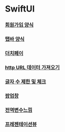# SwiftUI

### [회원가입 양식](https://github.com/myungsworld/SwiftUI/blob/master/Tutorials/Tutorials/LoginFormEx.swift)  

### [탭바 양식](https://github.com/myungsworld/SwiftUI/blob/master/Tutorials/Tutorials/TabBar2.swift)

### [더치페이](https://github.com/myungsworld/SwiftUI/blob/master/Tutorials/Tutorials/PaySeparate.swift)

### [http URL 데이터 가져오기](https://github.com/myungsworld/SwiftUI/blob/master/Tutorials/Tutorials/URLTutorial.swift)

### [글자 수 제한 및 체크](https://github.com/myungsworld/SwiftUI/blob/master/Tutorials/Tutorials/ValidatingDIsableForms.swift)

### [팝업창](https://github.com/myungsworld/SwiftUI/blob/master/Tutorials/Tutorials/PopUp.swift)

### [전역변수느낌](https://github.com/myungsworld/SwiftUI/blob/master/Tutorials/Tutorials/ObservedTutorial.swift)

### [프레젠테이션뷰](https://github.com/myungsworld/SwiftUI/blob/master/Tutorials/Tutorials/ShwoingAndHidingViews.swift)
